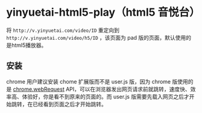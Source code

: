 # yinyuetai-html5-play（html5 音悦台）

将 `http://v.yinyuetai.com/video/ID` 重定向到 `http://v.yinyuetai.com/video/h5/ID` ，该页面为 pad 版的页面，默认使用的是html5播放器。

## 安装

chrome 用户建议安装 chome 扩展版而不是 user.js 版，因为 chrome 版使用的是 [chrome.webRequest](https://developer.chrome.com/extensions/webRequest) API，可以在浏览器发出网页请求前就跳转，速度快、效率高、体验好，你是看不到原来的页面的。而 user.js 版需要先载入网页之后才开始跳转，在已经看到页面之后才开始跳转。

